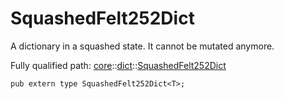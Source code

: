 # SquashedFelt252Dict

A dictionary in a squashed state. It cannot be mutated anymore.

Fully qualified path: [core](./core.md)::[dict](./core-dict.md)::[SquashedFelt252Dict](./core-dict-SquashedFelt252Dict.md)

<pre><code class="language-cairo">pub extern type SquashedFelt252Dict&lt;T&gt;;</code></pre>

